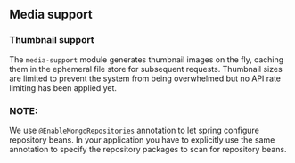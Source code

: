 ## Media support

### Thumbnail support
The `media-support` module generates thumbnail images on the fly, caching them in the ephemeral file store for 
subsequent requests. Thumbnail sizes are limited to prevent the system from being overwhelmed but no API rate limiting 
has been applied yet.

### NOTE:
We use `@EnableMongoRepositories` annotation to let spring configure repository beans. In your application you have to
explicitly use the same annotation to specify the repository packages to scan for repository beans.
